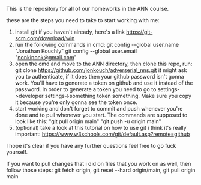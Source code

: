 This is the repository for all of our homeworks in the ANN course.

these are the steps you need to take to start working with me:
1. install git if you haven't already, here's a link
https://git-scm.com/download/win
2. run the following commands in cmd:
git config --global user.name "Jonathan Kouchly"
git config --global user.email "nonkiponk@gmail.com"
3. open the cmd and move to the ANN directory, then clone this repo, run:
git clone https://github.com/jonkouch/adverserial_nns.git
it might ask you to authenticate, if it does then your github password isn't gonna work. You'll have to generate a token on github and use it instead of the password. In order to generate a token you need to go to settings->developer settings->something token something. Make sure you copy it because you're only gonna see the token once.
4. start working and don't forget to commit and push whenever you're done
and to pull whenever you start. The commands are supposed to look like this:
"git pull origin main"
"git push -u origin main"
6. (optional) take a look at this tutorial on how to use git i think it's really important: https://www.w3schools.com/git/default.asp?remote=github

I hope it's clear if you have any further questions feel free to go fuck yourself.


If you want to pull changes that i did on files that you work on as well, then follow those steps:
git fetch origin,
git reset --hard origin/main,
git pull origin main


